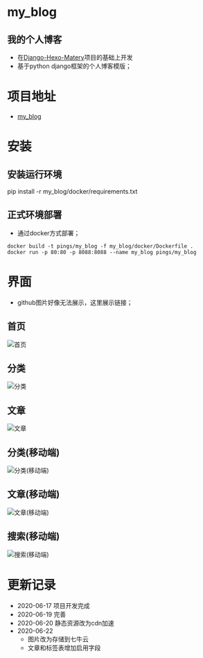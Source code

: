 # my_blog
## 我的个人博客
- 在[Django-Hexo-Matery](https://github.com/sqlsec/Django-Hexo-Matery)项目的基础上开发
- 基于python django框架的个人博客模版；

# 项目地址
- [my_blog](http://blog.pings.fun)

# 安装
## 安装运行环境
pip install -r my_blog/docker/requirements.txt
## 正式环境部署
- 通过docker方式部署；
```
docker build -t pings/my_blog -f my_blog/docker/Dockerfile .
docker run -p 80:80 -p 8088:8088 --name my_blog pings/my_blog
```

# 界面
- github图片好像无法展示，这里展示链接；
## 首页
![首页](http://static.pings.fun/myblog/static/image/blog-1.png)
## 分类
![分类](http://static.pings.fun/myblog/static/image/blog-2.png)
## 文章
![文章](http://static.pings.fun/myblog/static/image/blog-3.png)
## 分类(移动端)
![分类(移动端)](http://static.pings.fun/myblog/static/image/blog-4.png)
## 文章(移动端)
![文章(移动端)](http://static.pings.fun/myblog/static/image/blog-5.png)
## 搜索(移动端)
![搜索(移动端)](http://static.pings.fun/myblog/static/image/blog-6.png)

# 更新记录
- 2020-06-17 项目开发完成
- 2020-06-19 完善
- 2020-06-20 静态资源改为cdn加速
- 2020-06-22 
    - 图片改为存储到七牛云
    - 文章和标签表增加启用字段